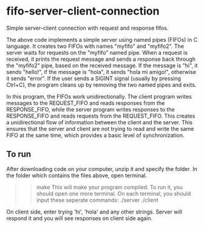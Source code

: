 # fifo-server-client-connection
Simple server-client connection with request and response fifos. 

The above code implements a simple server using named pipes (FIFOs) in C language. 
It creates two FIFOs with names "myfifo" and "myfifo2". The server waits for requests on the "myfifo" named pipe. When a request is received, it prints the request message and sends a response back through the "myfifo2" pipe, based on the received message. If the message is "hi", it sends "hello!", if the message is "hola", it sends "hola mi amigo!", otherwise it sends "error". If the user sends a SIGINT signal (usually by pressing Ctrl+C), the program cleans up by removing the two named pipes and exits.


In this program, the FIFOs work unidirectionally. The client program writes messages to the REQUEST_FIFO and reads responses from the RESPONSE_FIFO, while the server program writes responses to the RESPONSE_FIFO and reads requests from the REQUEST_FIFO. This creates a unidirectional flow of information between the client and the server.
This ensures that the server and client are not trying to read and write the same FIFO at the same time, which provides a basic level of synchronization.

## To run

After downloading code on your computer, unzip it and specify the folder. In the folder which contains the files above, open terminal.

>> make
This will make your program compiled. To run it, you should open one more terminal. On each terminal, you should input these seperate commands: 
>> ./server
>> ./client

On client side, enter trying 'hi', 'hola' and any other strings.
Server will respond it and you will see responses on client side again.

